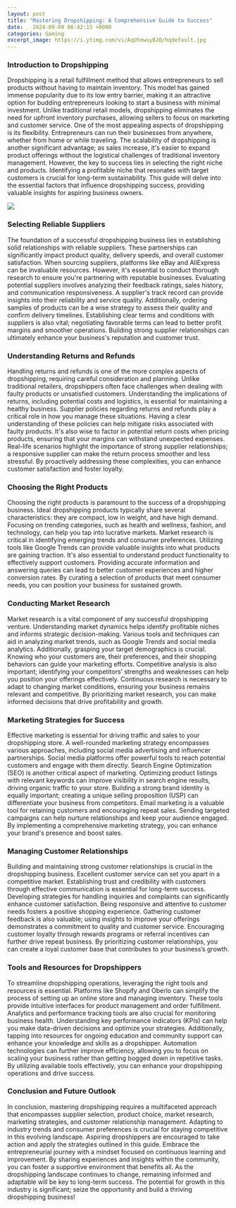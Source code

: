 ```yaml
---
layout: post
title: "Mastering Dropshipping: A Comprehensive Guide to Success"
date:   2024-09-09 06:42:15 +0000
categories: Gaming
excerpt_image: https://i.ytimg.com/vi/AqUtewuyBJ0/hqdefault.jpg
---
```


### Introduction to Dropshipping
Dropshipping is a retail fulfillment method that allows entrepreneurs to sell products without having to maintain inventory. This model has gained immense popularity due to its low entry barrier, making it an attractive option for budding entrepreneurs looking to start a business with minimal investment. Unlike traditional retail models, dropshipping eliminates the need for upfront inventory purchases, allowing sellers to focus on marketing and customer service.
One of the most appealing aspects of dropshipping is its flexibility. Entrepreneurs can run their businesses from anywhere, whether from home or while traveling. The scalability of dropshipping is another significant advantage; as sales increase, it's easier to expand product offerings without the logistical challenges of traditional inventory management. However, the key to success lies in selecting the right niche and products. Identifying a profitable niche that resonates with target customers is crucial for long-term sustainability. This guide will delve into the essential factors that influence dropshipping success, providing valuable insights for aspiring business owners.

![](https://i.ytimg.com/vi/AqUtewuyBJ0/hqdefault.jpg)
### Selecting Reliable Suppliers
The foundation of a successful dropshipping business lies in establishing solid relationships with reliable suppliers. These partnerships can significantly impact product quality, delivery speeds, and overall customer satisfaction. When sourcing suppliers, platforms like eBay and AliExpress can be invaluable resources. However, it's essential to conduct thorough research to ensure you're partnering with reputable businesses.
Evaluating potential suppliers involves analyzing their feedback ratings, sales history, and communication responsiveness. A supplier's track record can provide insights into their reliability and service quality. Additionally, ordering samples of products can be a wise strategy to assess their quality and confirm delivery timelines. Establishing clear terms and conditions with suppliers is also vital; negotiating favorable terms can lead to better profit margins and smoother operations. Building strong supplier relationships can ultimately enhance your business's reputation and customer trust.
### Understanding Returns and Refunds
Handling returns and refunds is one of the more complex aspects of dropshipping, requiring careful consideration and planning. Unlike traditional retailers, dropshippers often face challenges when dealing with faulty products or unsatisfied customers. Understanding the implications of returns, including potential costs and logistics, is essential for maintaining a healthy business.
Supplier policies regarding returns and refunds play a critical role in how you manage these situations. Having a clear understanding of these policies can help mitigate risks associated with faulty products. It's also wise to factor in potential return costs when pricing products, ensuring that your margins can withstand unexpected expenses. Real-life scenarios highlight the importance of strong supplier relationships; a responsive supplier can make the return process smoother and less stressful. By proactively addressing these complexities, you can enhance customer satisfaction and foster loyalty.
### Choosing the Right Products
Choosing the right products is paramount to the success of a dropshipping business. Ideal dropshipping products typically share several characteristics: they are compact, low in weight, and have high demand. Focusing on trending categories, such as health and wellness, fashion, and technology, can help you tap into lucrative markets.
Market research is critical in identifying emerging trends and consumer preferences. Utilizing tools like Google Trends can provide valuable insights into what products are gaining traction. It's also essential to understand product functionality to effectively support customers. Providing accurate information and answering queries can lead to better customer experiences and higher conversion rates. By curating a selection of products that meet consumer needs, you can position your business for sustained growth.
### Conducting Market Research
Market research is a vital component of any successful dropshipping venture. Understanding market dynamics helps identify profitable niches and informs strategic decision-making. Various tools and techniques can aid in analyzing market trends, such as Google Trends and social media analytics.
Additionally, grasping your target demographics is crucial. Knowing who your customers are, their preferences, and their shopping behaviors can guide your marketing efforts. Competitive analysis is also important; identifying your competitors’ strengths and weaknesses can help you position your offerings effectively. Continuous research is necessary to adapt to changing market conditions, ensuring your business remains relevant and competitive. By prioritizing market research, you can make informed decisions that drive profitability and growth.
### Marketing Strategies for Success
Effective marketing is essential for driving traffic and sales to your dropshipping store. A well-rounded marketing strategy encompasses various approaches, including social media advertising and influencer partnerships. Social media platforms offer powerful tools to reach potential customers and engage with them directly.
Search Engine Optimization (SEO) is another critical aspect of marketing. Optimizing product listings with relevant keywords can improve visibility in search engine results, driving organic traffic to your store. Building a strong brand identity is equally important; creating a unique selling proposition (USP) can differentiate your business from competitors.
Email marketing is a valuable tool for retaining customers and encouraging repeat sales. Sending targeted campaigns can help nurture relationships and keep your audience engaged. By implementing a comprehensive marketing strategy, you can enhance your brand's presence and boost sales.
### Managing Customer Relationships
Building and maintaining strong customer relationships is crucial in the dropshipping business. Excellent customer service can set you apart in a competitive market. Establishing trust and credibility with customers through effective communication is essential for long-term success.
Developing strategies for handling inquiries and complaints can significantly enhance customer satisfaction. Being responsive and attentive to customer needs fosters a positive shopping experience. Gathering customer feedback is also valuable; using insights to improve your offerings demonstrates a commitment to quality and customer service.
Encouraging customer loyalty through rewards programs or referral incentives can further drive repeat business. By prioritizing customer relationships, you can create a loyal customer base that contributes to your business’s growth.
### Tools and Resources for Dropshippers
To streamline dropshipping operations, leveraging the right tools and resources is essential. Platforms like Shopify and Oberlo can simplify the process of setting up an online store and managing inventory. These tools provide intuitive interfaces for product management and order fulfillment.
Analytics and performance tracking tools are also crucial for monitoring business health. Understanding key performance indicators (KPIs) can help you make data-driven decisions and optimize your strategies. Additionally, tapping into resources for ongoing education and community support can enhance your knowledge and skills as a dropshipper.
Automation technologies can further improve efficiency, allowing you to focus on scaling your business rather than getting bogged down in repetitive tasks. By utilizing available tools effectively, you can enhance your dropshipping operations and drive success.
### Conclusion and Future Outlook
In conclusion, mastering dropshipping requires a multifaceted approach that encompasses supplier selection, product choice, market research, marketing strategies, and customer relationship management. Adapting to industry trends and consumer preferences is crucial for staying competitive in this evolving landscape.
Aspiring dropshippers are encouraged to take action and apply the strategies outlined in this guide. Embrace the entrepreneurial journey with a mindset focused on continuous learning and improvement. By sharing experiences and insights within the community, you can foster a supportive environment that benefits all.
As the dropshipping landscape continues to change, remaining informed and adaptable will be key to long-term success. The potential for growth in this industry is significant; seize the opportunity and build a thriving dropshipping business!
